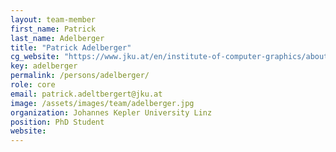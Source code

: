 ```yaml
---
layout: team-member
first_name: Patrick
last_name: Adelberger
title: "Patrick Adelberger"
cg_website: "https://www.jku.at/en/institute-of-computer-graphics/about-us/team/di-patrick-adelberger/" #remove to show person directly on data-vis page
key: adelberger
permalink: /persons/adelberger/
role: core
email: patrick.adeltbergert@jku.at
image: /assets/images/team/adelberger.jpg
organization: Johannes Kepler University Linz
position: PhD Student
website: 
---
```

